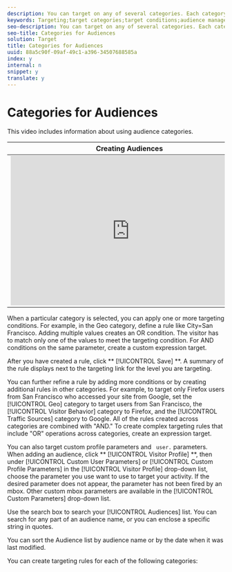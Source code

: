```yaml
---
description: You can target on any of several categories. Each category functions as a tab that enables you to create targeting rules (or groups) for each category.
keywords: Targeting;target categories;target conditions;audience manager;custom profile parameters;visitor profile;custom user parameters;target rules
seo-description: You can target on any of several categories. Each category functions as a tab that enables you to create targeting rules (or groups) for each category.
seo-title: Categories for Audiences
solution: Target
title: Categories for Audiences
uuid: 88a5c90f-09af-49c1-a396-34507688585a
index: y
internal: n
snippet: y
translate: y
---
```


# Categories for Audiences

This video includes information about using audience categories. 

<table id="table_A3A70CC0C9F54131BB9F098B4DA8C9D6"> 
 <thead> 
  <tr> 
   <th class="entry" colspan="2"> Creating Audiences </th> 
   <th colname="col3" class="entry"> 9:58 </th> 
  </tr>
 </thead>
 <tbody> 
  <tr> 
   <td colspan="2"> 
    <div width="550" class="video-iframe"> 
     <iframe src="https://www.youtube.com/embed/wV9lVTSOxMk/" frameborder="0" webkitallowfullscreen="true" mozallowfullscreen="true" oallowfullscreen="true" msallowfullscreen="true" allowfullscreen="allowfullscreen" scrolling="no" width="550" height="345">https://www.youtube.com/embed/wV9lVTSOxMk/</iframe>
    </div> </td> 
   <td colname="col3"> <p> 
     <ul id="ul_FF4FEC7BC7A34461BAA54FBE18A8E63B"> 
      <li id="li_7D6D4CB2E771430F84D2B658F8611532"> <p>Create audiences </p> </li> 
      <li id="li_8529CB01E80B4C89B74287882AE0DA9D"> <p>Define audience categories </p> </li> 
     </ul> </p> </td> 
  </tr> 
 </tbody> 
</table>

When a particular category is selected, you can apply one or more targeting conditions. For example, in the Geo category, define a rule like City=San Francisco. Adding multiple values creates an OR condition. The visitor has to match only one of the values to meet the targeting condition. For AND conditions on the same parameter, create a custom expression target. 

After you have created a rule, click ** [!UICONTROL  Save] **. A summary of the rule displays next to the targeting link for the level you are targeting. 

You can further refine a rule by adding more conditions or by creating additional rules in other categories. For example, to target only Firefox users from San Francisco who accessed your site from Google, set the [!UICONTROL  Geo] category to target users from San Francisco, the [!UICONTROL  Visitor Behavior] category to Firefox, and the [!UICONTROL  Traffic Sources] category to Google. All of the rules created across categories are combined with "AND." To create complex targeting rules that include "OR" operations across categories, create an expression target. 

You can also target custom profile parameters and ` user.` parameters. When adding an audience, click ** [!UICONTROL  Visitor Profile] **, then under [!UICONTROL  Custom User Parameters] or [!UICONTROL  Custom Profile Parameters] in the [!UICONTROL  Visitor Profile] drop-down list, choose the parameter you use want to use to target your activity. If the desired parameter does not appear, the parameter has not been fired by an mbox. Other custom mbox parameters are available in the [!UICONTROL  Custom Parameters] drop-down list. 

Use the search box to search your [!UICONTROL  Audiences] list. You can search for any part of an audience name, or you can enclose a specific string in quotes. 

You can sort the Audience list by audience name or by the date when it was last modified. 

You can create targeting rules for each of the following categories: 
